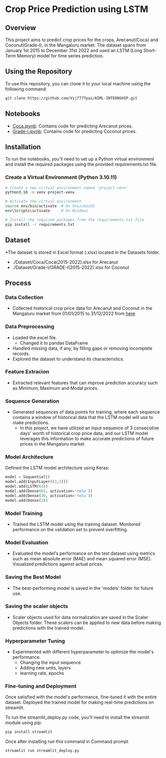 # Crop Price Prediction using LSTM

## Overview

This project aims to predict crop prices for the crops, Arecanut(Coca) and Coconut(Grade-I), in the Mangaluru market. The dataset spans from January 1st 2015 to December 31st 2022 and used an LSTM (Long Short-Term Memory) model for time series prediction.

## Using the Repository

To use this repository, you can clone it to your local machine using the following command:

```bash
git clone https://github.com/Vij7777pai/AIML-INTERNSHIP.git 
```

## Notebooks

- [Coca.ipynb](Coca.ipynb): Contains code for predicting Arecanut prices.
- [Grade-I.ipynb](grade-I.ipynb): Contains code for predicting Coconut prices.

## Installation

To run the notebooks, you'll need to set up a Python virtual environment and install the required packages using the provided requirements.txt file.

### Create a Virtual Environment (Python 3.10.11)

```bash
# Create a new virtual environment named 'project-venv'
python3.10 -m venv project-venv

# Activate the virtual environment
source env/bin/activate  # On Unix/macOS
env\Scripts\activate     # On Windows

# Install the required packages from the requirements.txt file
pip install -r requirements.txt
```


## Dataset

*The dataset is stored in Excel format (.xlsx) located in the Datasets folder. 
  - ./Dataset/Coca/Coca(2015-2022).xlsx for Arecanut
  - ./Dataset/Grade-I/GRADE-I(2015-2022).xlsx for Coconut

## Process

### Data Collection 

* Collected historical crop price data for Arecanut and Coconut in the Mangaluru market from 01/01/2015 to 31/12/2022 from [here](https://krama.karnataka.gov.in/department.aspx)

### Data Preprocessing

* Loaded the excel file.
    * Changed it to pandas DataFrame
* Handled missing data, if any, by filling gaps or removing incomplete records.
* Explored the dataset to understand its characteristics.

### Feature Extracion

* Extracted relevant features that can improve prediction accuracy such as Minimum, Maximum and Modal prices.

### Sequence Generation

* Generated sequences of data points for training, where each sequence contains a window of historical data that the LSTM model will use to make predictions.
    * In this project, we have utilized an input sequence of 3 consecutive days' worth of historical crop price data, and our LSTM model leverages this information to make accurate predictions of future prices in the Mangaluru market 

### Model Architecture

Defined the LSTM model architecture using Keras:

```python
model = Sequential()
model.add(InputLayer((3,3)))
model.add(LSTM(64))
model.add(Dense(64, activation='relu'))
model.add(Dense(30, activation='relu'))
model.add(Dense(3))
```

### Model Training

* Trained the LSTM model using the training dataset. Monitored performance on the validation set to prevent overfitting.

### Model Evaluation

* Evaluated the model's performance on the test dataset using metrics such as mean absolute error (MAE) and mean squared error (MSE). Visualized predictions against actual prices.

### Saving the Best Model

* The best-performing model is saved in the 'models' folder for future use.

### Saving the scaler objects 

* Scaler objects used for data normalization are saved in the Scaler Objects folder. These scalers can be applied to new data before making predictions with the trained model.

### Hyperparameter Tuning

* Experimented with different hyperparameter to optimize the model's performance.
  * Changing the input sequence
  * Adding new units, layers
  * learning rate, epochs

### Fine-tuning and Deployment

Once satisfied with the model's performance, fine-tuned it with the entire dataset. Deployed the trained model for making real-time predictions on streamlit.

To run the streamlit_deploy.py code, you'll need to install the streamlit module using pip:

```bash
pip install streamlit
```
Once after installing run this command in Command prompt

```bash
streamlit run streamlit_deploy.py
```




